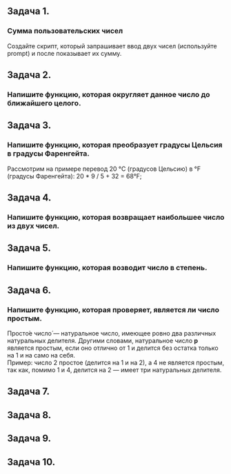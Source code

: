 ## Задача 1.   
### Сумма пользовательских чисел  
Создайте скрипт, который запрашивает ввод двух чисел (используйте prompt) и после показывает их сумму.  

## Задача 2.   
###  Напишите функцию, которая округляет данное число до ближайшего целого.  

## Задача 3.   
### Напишите функцию, которая преобразует градусы Цельсия в градусы Фаренгейта. 
Рассмотрим на примере перевод 20 °C (градусов Цельсию) в °F (градусы Фаренгейта): 20 * 9 / 5 + 32 = 68°F; 

## Задача 4.   
### Напишите функцию, которая возвращает наибольшее число из двух чисел.  

## Задача 5.   
### Напишите функцию, которая возводит число в степень.  

## Задача 6.   
### Напишите функцию, которая проверяет, является ли число простым.  
Просто́е число́ — натуральное число, имеющее ровно два различных натуральных делителя. Другими словами, натуральное число **p** является простым, если оно отлично от 
1 и делится без остатка только на 1 и на само на себя.  
Пример: число 2 простое (делится на 1 и на 2), а 4 не является простым, так как, помимо 1 и 4, делится на 2 — имеет три натуральных делителя.  

## Задача 7.   
### 

## Задача 8.   
### 

## Задача 9.   
### 

## Задача 10.   
### 
